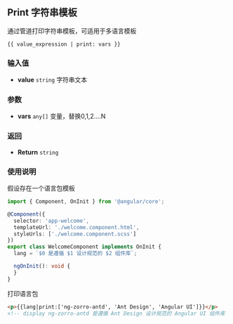 ## Print 字符串模板

通过管道打印字符串模板，可适用于多语言模板

```
{{ value_expression | print: vars }}
```

### 输入值

- **value** `string` 字符串文本

### 参数

- **vars** `any[]` 变量，替换$0,$1,$2....$N

### 返回

- **Return** `string`

### 使用说明

假设存在一个语言包模板

```typescript
import { Component, OnInit } from '@angular/core';

@Component({
  selector: 'app-welcome',
  templateUrl: './welcome.component.html',
  styleUrls: ['./welcome.component.scss']
})
export class WelcomeComponent implements OnInit {
  lang = `$0 是遵循 $1 设计规范的 $2 组件库`;

  ngOnInit(): void {
  }
}
```

打印语言包

```html
<p>{{lang|print:['ng-zorro-antd', 'Ant Design', 'Angular UI']}}</p>
<!-- display ng-zorro-antd 是遵循 Ant Design 设计规范的 Angular UI 组件库 -->
```